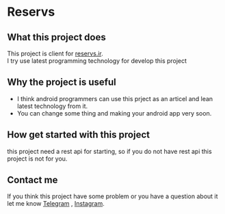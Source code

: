 # Reservs
## What this project does
This project is client for  [reservs.ir](https://reservs.ir "ورزشی رزرو").  
I try use latest programming technology for develop this project

## Why the project is useful
- I think android programmers can use this prject as an articel and lean latest technology from it.
- You can change some thing and making your android app very soon.  

## How get started with this project
this project need a rest api for starting, so if you do not have rest api this project is not for you.  

## Contact me
If you think this project have some problem or you have a question about it let me know
[Telegram](https://t.me/rfmhb) , [Instagram](https://instagram.com/mhbolivand).  

 

